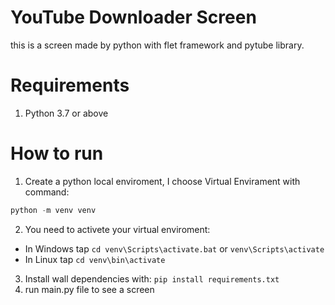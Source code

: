 # YouTube Downloader Screen

this is a screen made by python with flet framework and pytube library.

# Requirements
1. Python 3.7 or above

# How to run
1. Create a python local enviroment, I choose Virtual Envirament with command:
```py
python -m venv venv
```
2. You need to activete your virtual enviroment:
- In Windows tap ```cd venv\Scripts\activate.bat``` or ```venv\Scripts\activate```
- In Linux tap ```cd venv\bin\activate```
3. Install wall dependencies with:
```pip install requirements.txt```
4. run main.py file to see a screen
